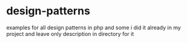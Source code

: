 # design-patterns
examples for all design patterns in php and some i did it already in my project and leave only description in directory for it
